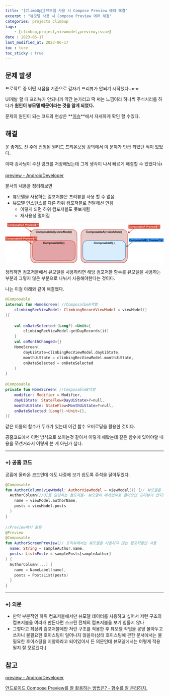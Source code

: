 ```yaml
---
title: "[ClimbUp🧗]뷰모델 사용 시 Compose Preview 에러 해결"
excerpt : "뷰모델 사용 시 Compose Preview 에러 해결"
categories: projects climbup
tags:
    - [climbup,project,viewmodel,preview,issue]
date : 2023-06-17
last_modified_at: 2023-06-17
toc : ture
toc_sticky : true
---
```

## 문제 발생

프로젝트 중 어떤 시점을 기준으로 갑자기 프리뷰가 안되기 시작했다..ㅠㅠ

UI개발 할 때 프리뷰가 안되니까 약간 눈가리고 떡 써는 느낌이라 하나씩 주석처리를 하다가 **원인이 뷰모델 때문이라는 것을 알게 되었다.**

문제의 원인이 되는 코드와 현상은 **[이슈](https://github.com/gogumaC/ClimbUp/issues/2)**에서 자세하게 확인 할 수있다.



## 해결

운 좋게도 전 주에 진행된 원티드 프리온보딩 강의에서 이 문제가 언급 되었던 적이 있었다.

이때 강사님이 주신 링크를 저장해뒀는데 그게 생각이 나서 빠르게 해결할 수 있었다!👍

[preview - AndroidDeveloper](https://developer.android.com/jetpack/compose/tooling/previews#preview-viewmodel)

문서의 내용을 정리해보면 

- 뷰모델을 사용하는 컴포저블은 프리뷰를 사용 할 수 없음
- 뷰모델 인스턴스를 다른 하위 컴포저블로 전달해선 안됨
    - 이렇게 되면 하위 컴포저블도 못보게됨
    - 재사용성 떨어짐

<img src="/assets/image/projects/climbup/230617-ISSUE-preview-error-with-viewmodel/preview_img1.png">

정리하면 컴포저블에서 뷰모델을 사용하려면 해당 컴포저블 함수를 뷰모델을 사용하는 부분과 그렇지 않은 부분으로 나눠서 사용해야한다는 것이다.

나는 이걸 아래와 같이 해결했다.

```kotlin
@Composable
internal fun HomeScreen( //ComposalbeA역할
    climbingRecViewModel: ClimbingRecordViewModel = viewModel()
){

    val onDateSelected:(Long?)->Unit={
        climbingRecViewModel.getDayRecords(it)
    }
    val onMonthChanged={}
    HomeScreen(
        dayUiState=climbingRecViewModel.dayUiState,
        monthUiState = climbingRecViewModel.monthUiState,
        onDateSelected = onDateSelected
    )
}

@Composable
private fun HomeScreen( //ComposableB역할
    modifier: Modifier = Modifier,
    dayUiState: StateFlow<DayUiState>?=null,
    monthUiState: StateFlow<MonthUiState>?=null,
    onDateSelected:(Long?)->Unit={},
){
```

같은 이름의 함수가 두개가 있는데 이건 함수 오버로딩을 활용한 것이다. 

공홈코드에서 이런 방식으로 쓰이는것 같아서 이렇게 해봤는데 같은 함수에 있어야할 내용을 쪼갠거라서 이렇게 쓴 게 아닌가 싶다.

---

### +) 공홈 코드

공홈에 올라온 코드인데 얘도 나중에 보기 쉽도록 주석을 달아두었다. 

```kotlin
@Composable
fun AuthorColumn(viewModel: AuthorViewModel = viewModel()) {// 뷰모델을 매개변수로 받는 컴포저블
  AuthorColumn(//UI를 담당하는 컴포저블- 뷰모델이 매개변수로 들어오면 프리뷰가 안되므로 여기서 뷰모델데이터를 뽑아서 보내줌
    name = viewModel.authorName,
    posts = viewModel.posts
  )
}

//Preview에서 활용
@Preview
@Composable
fun AuthorScreenPreview(// 프리뷰에서는 뷰모델을 사용하지 않는 컴포저블만 사용
  name: String = sampleAuthor.name,
  posts: List<Post> = samplePosts[sampleAuthor]
) {
  AuthorColumn(...) {
    name = NameLabel(name),
    posts = PostsList(posts)
  }
}
```

---

### +) 의문

- 만약 부분적인 하위 컴포저블에서만 뷰모델 데이터를 사용하고 싶어서 저런 구조의 컴포저블을 여러개 만든다면 스크린 전체의 컴포저블을 보기 힘들지 않나
- 그렇다고 최상위 컴포저블에만 저런 구조를 적용한 후 뷰모델 작업을 몽땅 몰아두고 쓰자니 불필요한 호이스팅이 일어나지 않을까(상태 호이스팅에 관한 문서에서는 불필요한 호이스팅을 지양하라고 되어있어서 든 의문인데 뷰모델에서는 어떻게 적용될지 잘 모르겠다.)


## 참고

[preview - AndroidDeveloper](https://developer.android.com/jetpack/compose/tooling/previews#preview-viewmodel)

[안드로이드 Compose Preview를 잘 활용하는 방법은? - 함수를 잘 분리하자.](https://thdev.tech/android/2023/01/24/Android-Compose-Preview/)